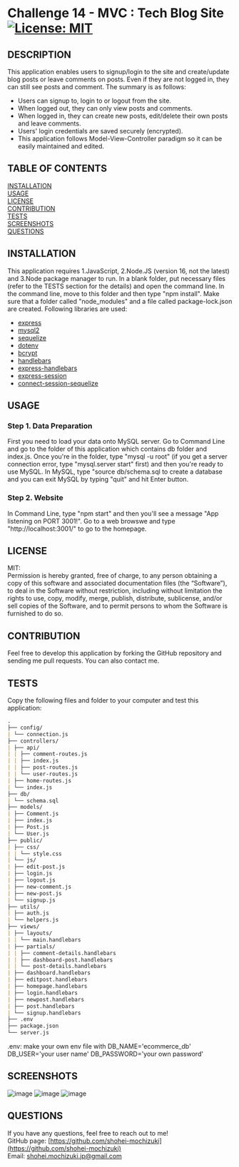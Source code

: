 # Challenge 14 - MVC : Tech Blog Site[![License: MIT](https://img.shields.io/badge/License-MIT-yellow.svg)](https://opensource.org/licenses/MIT)

## DESCRIPTION

This application enables users to signup/login to the site and create/update blog posts or leave comments on posts. Even if they are not logged in, they can still see posts and comment. The summary is as follows:

- Users can signup to, login to or logout from the site.
- When logged out, they can only view posts and comments.
- When logged in, they can create new posts, edit/delete their own posts and leave comments.
- Users' login credentials are saved securely (encrypted).
- This application follows Model-View-Controller paradigm so it can be easily maintained and edited.

## TABLE OF CONTENTS

[INSTALLATION](#installation)<br>
[USAGE](#usage)<br>
[LICENSE](#license)<br>
[CONTRIBUTION](#contribution)<br>
[TESTS](#tests)<br>
[SCREENSHOTS](#screenshots)<br>
[QUESTIONS](#questions)

## INSTALLATION

This application requires 1.JavaScript, 2.Node.JS (version 16, not the latest) and 3.Node package manager to run. In a blank folder, put necessary files (refer to the TESTS section for the details) and open the command line. In the command line, move to this folder and then type "npm install". Make sure that a folder called "node_modules" and a file called package-lock.json are created. Following libraries are used:

- [express](https://www.npmjs.com/package/express)
- [mysql2](https://www.npmjs.com/package/mysql2)
- [sequelize](https://www.npmjs.com/package/sequelize)
- [dotenv](https://www.npmjs.com/package/dotenv)
- [bcrypt](https://www.npmjs.com/package/bcrypt)
- [handlebars](https://www.npmjs.com/package/handlebars)
- [express-handlebars](https://www.npmjs.com/package/express-handlebars)
- [express-session](https://www.npmjs.com/package/express-session)
- [connect-session-sequelize](https://www.npmjs.com/package/connect-session-sequelize)

## USAGE

### Step 1. Data Preparation

First you need to load your data onto MySQL server. Go to Command Line and go to the folder of this application which contains db folder and index.js. Once you're in the folder, type "mysql -u root" (if you get a server connection error, type "mysql.server start" first) and then you're ready to use MySQL. In MySQL, type "source db/schema.sql to create a database and you can exit MySQL by typing "quit" and hit Enter button.

### Step 2. Website

In Command Line, type "npm start" and then you'll see a message "App listening on PORT 3001!". Go to a web browswe and type "http://localhost:3001/" to go to the homepage.

## LICENSE

MIT:<br>
Permission is hereby granted, free of charge, to any person obtaining a copy of this
software and associated documentation files (the “Software”), to deal in the Software
without restriction, including without limitation the rights to use, copy, modify,
merge, publish, distribute, sublicense, and/or sell copies of the Software, and to
permit persons to whom the Software is furnished to do so.

## CONTRIBUTION

Feel free to develop this application by forking the GitHub repository and sending me pull requests. You can also contact me.

## TESTS

Copy the following files and folder to your computer and test this application:

```md
.
├── config/
| └── connection.js
├── controllers/
| ├── api/
| | ├── comment-routes.js
| | ├── index.js
| | ├── post-routes.js
| | └── user-routes.js
| ├── home-routes.js
| └── index.js
├── db/
| └── schema.sql
├── models/
| ├── Comment.js
| ├── index.js
| ├── Post.js
| └── User.js
├── public/
| ├── css/
| | └── style.css
| └── js/
| ├── edit-post.js
| ├── login.js
| ├── logout.js
| ├── new-comment.js
| ├── new-post.js
| └── signup.js
├── utils/
| ├── auth.js
| └── helpers.js
├── views/
| ├── layouts/
| | └── main.handlebars
| ├── partials/
| | ├── comment-details.handlebars
| | ├── dashboard-post.handlebars
| | └── post-details.handlebars
| ├── dashboard.handlebars
| ├── editpost.handlebars
| ├── homepage.handlebars
| ├── login.handlebars
| ├── newpost.handlebars
| ├── post.handlebars
| └── signup.handlebars
├── .env  
├── package.json  
└── server.js
```

.env: make your own env file with DB_NAME='ecommerce_db' DB_USER='your user name' DB_PASSWORD='your own password'

## SCREENSHOTS

![image](https://user-images.githubusercontent.com/121307266/221730640-2068afea-92b2-498a-8a67-f43b0fd05b19.png)
![image](https://user-images.githubusercontent.com/121307266/221730694-187640f5-75f3-41b0-ab3c-a853c5998d22.png)
![image](https://user-images.githubusercontent.com/121307266/221730732-0106df51-a539-47f2-bf1f-25d4643ee48c.png)

## QUESTIONS

If you have any questions, feel free to reach out to me!<br>
GitHub page: [https://github.com/shohei-mochizuki](https://github.com/shohei-mochizuki)<br>
Email: [shohei.mochizuki.jp@gmail.com](mailto:shohei.mochizuki.jp@gmail.com)
